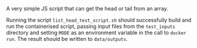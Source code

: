 A very simple JS script that can get the head or tail from an array. 

Running the script `list_head_test_script.sh` should successfully build and run the containerised script, passing input files from the `test_inputs` directory and setting `MODE` as an environment variable in the call to `docker run`. The result should be written to `data/outputs`. 
